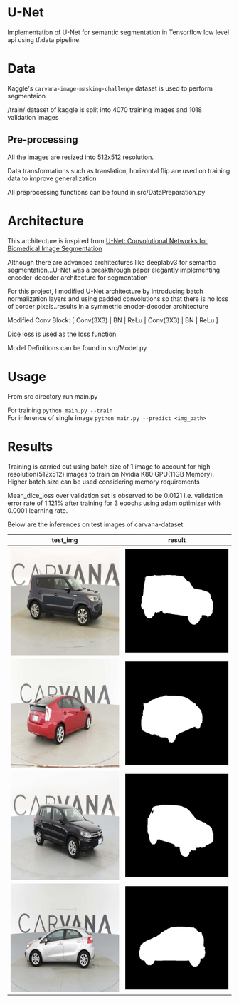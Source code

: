 # U-Net

Implementation of U-Net for semantic segmentation in Tensorflow low level api using tf.data pipeline.

# Data

Kaggle's `carvana-image-masking-challenge` dataset is used to perform segmentaion 

/train/ dataset of kaggle is split into 4070 training images and 1018 validation images

## Pre-processing

All the images are resized into 512x512 resolution.

Data transformations such as translation, horizontal flip are used on training data to improve generalization

All preprocessing functions can be found in src/DataPreparation.py


# Architecture

This architecture is inspired from [U-Net: Convolutional Networks for Biomedical Image Segmentation](https://arxiv.org/abs/1505.04597)

Although there are advanced architectures like deeplabv3 for semantic segmentation...U-Net was a breakthrough paper elegantly implementing encoder-decoder architecture for segmentation

For this project, I modified U-Net architecture by introducing batch normalization layers and using padded convolutions so that there is no loss of border pixels..results in a symmetric enoder-decoder architecture

Modified Conv Block: [ Conv(3X3) | BN | ReLu | Conv(3X3) | BN | ReLu ]

Dice loss is used as the loss function 

Model Definitions can be found in src/Model.py

# Usage

From src directory run main.py 

For training `python main.py --train`  
For inference of single image `python main.py --predict <img_path>`

# Results

Training is carried out using batch size of 1 image to account for high resolution(512x512) images to train on Nvidia K80 GPU(11GB Memory). Higher batch size can be used considering memory requirements

Mean_dice_loss over validation set is observed to be 0.0121 i.e. validation error rate of 1.121% after training for 3 epochs using adam optimizer with 0.0001 learning rate. 

Below are the inferences on test images of carvana-dataset

|       test_img                                     |      result                                                      |
|--------------------------------------------------- |   -------------------------------------------------------------  |
|![test_img1](results/test_imgs/25d4634d84e0_14.jpg) |    ![test_pred1](results/test_preds/25d4634d84e0_14_result.jpg)  |
|![test_img2](results/test_imgs/f9aa14f7d2d4_11.jpg) |    ![test_pred2](results/test_preds/f9aa14f7d2d4_11_result.jpg)  |
|![test_img3](results/test_imgs/a5b572f6fbc8_15.jpg) |    ![test_pred3](results/test_preds/a5b572f6fbc8_15_result.jpg)  |
|![test_img4](results/test_imgs/cddbd781eb15_05.jpg) |    ![test_pred4](results/test_preds/cddbd781eb15_05_result.jpg)  |

